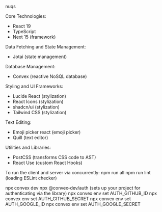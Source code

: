 nuqs

Core Technologies:
- React 19
- TypeScript
- Next 15 (framework)

Data Fetching and State Management:
- Jotai (state management)

Database Management:
- Convex (reactive NoSQL database)

Styling and UI Frameworks:
- Lucide React (stylization)
- React Icons (stylization)
- shadcn/ui (stylization)
- Tailwind CSS (stylization)

Text Editing:
- Emoji picker react (emoji picker)
- Quill (text editor)

Utilities and Libraries:
- PostCSS (transforms CSS code to AST)
- React Use (custom React Hooks)


To run the client and server via concurrently:
npm run all
npm run lint (loading ESLint checker)

npx convex dev
npx @convex-dev/auth (sets up your project for authenticating via the library)
npx convex env set AUTH_GITHUB_ID <yourGithubClientId>
npx convex env set AUTH_GITHUB_SECRET <yourGithubSecret>
npx convex env set AUTH_GOOGLE_ID <yourGoogleClientId>
npx convex env set AUTH_GOOGLE_SECRET <yourGoogleSecret>